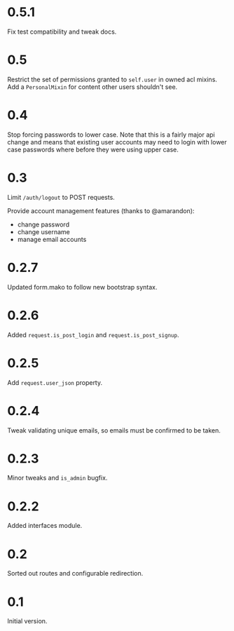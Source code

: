 
# 0.5.1

Fix test compatibility and tweak docs.

# 0.5

Restrict the set of permissions granted to `self.user` in owned acl mixins. 
Add a `PersonalMixin` for content other users shouldn't see.

# 0.4

Stop forcing passwords to lower case.  Note that this is a fairly major
api change and means that existing user accounts may need to login with
lower case passwords where before they were using upper case.

# 0.3

Limit `/auth/logout` to POST requests.

Provide account management features (thanks to @amarandon):

* change password
* change username
* manage email accounts

# 0.2.7

Updated form.mako to follow new bootstrap syntax.

# 0.2.6

Added `request.is_post_login` and `request.is_post_signup`.

# 0.2.5

Add `request.user_json` property.

# 0.2.4

Tweak validating unique emails, so emails must be confirmed to be taken.

# 0.2.3

Minor tweaks and `is_admin` bugfix.

# 0.2.2

Added interfaces module.

# 0.2

Sorted out routes and configurable redirection.

# 0.1

Initial version.
